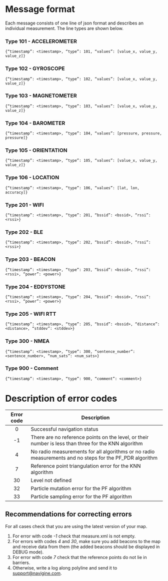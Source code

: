 Message format
============================

Each message consists of one line of json format and describes an individual measurement.
The line types are shown below.

### Type 101 - ACCELEROMETER

```{“timestamp”: <timestamp>, “type”: 101, “values”: [value_x, value_y, value_z]}```

### Type 102 - GYROSCOPE

```{“timestamp”: <timestamp>, “type”: 102, “values”: [value_x, value_y, value_z]}```

### Type 103 - MAGNETOMETER

```{“timestamp”: <timestamp>, “type”: 103, “values”: [value_x, value_y, value_z]}```

### Type 104 -  BAROMETER

```{“timestamp”: <timestamp>, “type”: 104, “values”: [pressure, pressure, pressure]}```

### Type 105 - ORIENTATION

```{“timestamp”: <timestamp>, “type”: 105, “values”: [value_x, value_y, value_z]}```

### Type 106 - LOCATION

```{“timestamp”: <timestamp>, “type”: 106, “values”: [lat, lon, accuracy]}```

### Type 201 - WIFI

```{“timestamp”: <timestamp>, “type”: 201, “bssid”: <bssid>, “rssi”: <rssi>}```

### Type 202 - BLE

```{“timestamp”: <timestamp>, “type”: 202, “bssid”: <bssid>, “rssi”: <rssi>}```

### Type 203 - BEACON

```{“timestamp”: <timestamp>, “type”: 203, “bssid”: <bssid>, “rssi”: <rssi>, “power”: <power>}```

### Type 204 - EDDYSTONE

```{“timestamp”: <timestamp>, “type”: 204, “bssid”: <bssid>, “rssi”: <rssi>, “power”: <power>}```

### Type 205 - WIFI RTT

```{“timestamp”: <timestamp>, “type”: 205, “bssid”: <bssid>, “distance”: <distance>, “stddev”: <stddev>}```

### Type 300 - NMEA

```{“timestamp”: <timestamp>, “type”: 300, “sentence_number”: <sentence_number>, “num_sats”: <num_sats>}```

### Type 900 - Comment

```{“timestamp”: <timestamp>, “type”: 900, “comment”: <comment>}```

# Description of error codes

| Error code | Description                                                                                             |
| :--------: | ------------------------------------------------------------------------------------------------------- |
| 0          | Successful navigation status                                                                            |
| -1         | There are no reference points on the level, or their number is less than three for the KNN algorithm    |
| 4          | No radio measurements for all algorithms or no radio measurements and no steps for the PF_PDR algorithm |
| 7          | Reference point triangulation error for the KNN algorithm                                               |
| 30         | Level not defined                                                                                       |
| 32         | Particle mutation error for the PF algorithm                                                            |
| 33         | Particle sampling error for the PF algorithm                                                            |

## Recommendations for correcting errors

For all cases check that you are using the latest version of your map.

1. For error with code *-1* check that measure.xml is not empty.
2. For errors with codes *4* and *30*, make sure you add beacons to the map and receive data from them (the added beacons should be displayed in DEBUG mode).
3. For error with code *7* check that the reference points do not lie in barriers.
4. Otherwise, write a log along polyline and send it to support@navigine.com.

